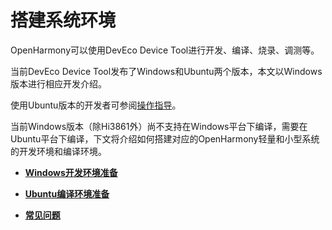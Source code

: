# 搭建系统环境<a name="ZH-CN_TOPIC_0000001151881067"></a>

OpenHarmony可以使用DevEco Device Tool进行开发、编译、烧录、调测等。

当前DevEco Device Tool发布了Windows和Ubuntu两个版本，本文以Windows版本进行相应开发介绍。

使用Ubuntu版本的开发者可参阅[操作指导](https://device.harmonyos.com/cn/docs/ide/user-guides/service_introduction-0000001050166905)。

当前Windows版本（除Hi3861外）尚不支持在Windows平台下编译，需要在Ubuntu平台下编译，下文将介绍如何搭建对应的OpenHarmony轻量和小型系统的开发环境和编译环境。

-   **[Windows开发环境准备](Windows开发环境准备.md)**  

-   **[Ubuntu编译环境准备](Ubuntu编译环境准备.md)**  

-   **[常见问题](常见问题.md)**  


